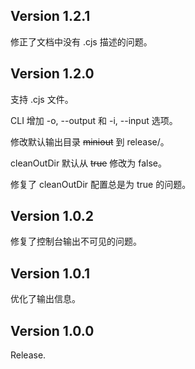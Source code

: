 ## Version 1.2.1

修正了文档中没有 .cjs 描述的问题。





## Version 1.2.0

支持 .cjs 文件。

CLI 增加 -o, --output 和 -i, --input 选项。

修改默认输出目录 <del>miniout</del> 到 release/。

cleanOutDir 默认从 <del>true</del> 修改为 false。

修复了 cleanOutDir 配置总是为 true 的问题。





## Version 1.0.2

修复了控制台输出不可见的问题。





## Version 1.0.1

优化了输出信息。





## Version 1.0.0

Release.
